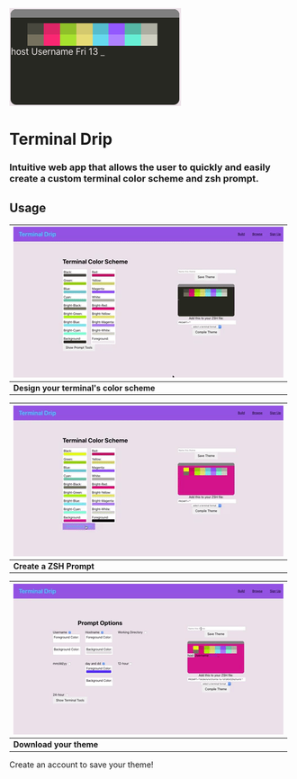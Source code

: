 [![Image of Terminal Logo](.github/images/term.png)](https://theluispestana.github.io/term-drip/)

# Terminal Drip
### Intuitive web app that allows the user to quickly and easily create a custom terminal color scheme and zsh prompt.

## Usage 
|![designing a color scheme](./.github/images/colorscheme.gif)|
| --- |
| **Design your terminal's color scheme** |

|![creating a ZSH prompt](./.github/images/prompt.gif)|
| --- |
| **Create a ZSH Prompt** |

|![export and download your creation](./.github/images/download.gif)|
| --- |
| **Download your theme** |

Create an account to save your theme!
